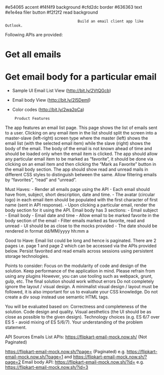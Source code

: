 #e54065 accent
#f4f4f9 background
#cfd2dc  border
#636363 text
#e1e4ea filer button
#f2f2f2 read background                                     
                                     


                                     Build an email client app like Outlook.

Following APIs are provided:
# Get all emails
# Get email body for a particular email 

*  Sample UI Email List View (http://bit.ly/2VtQGcb)
*  Email body View (http://bit.ly/2I5DemI) 
*  Color codes (http://bit.ly/2wa2pCa)

        Product Features
The app features an email list page. This page shows the list of emails sent to a user.
Clicking on any email item in the list should split the screen into a master-slave (left-right) screen type where the master (left) shows the email list (with the selected email item) while the slave (right) shows the body of the email. The body of the email is not known ahead of time and should be loaded only when the email item is clicked.
The app should allow any particular email item to be marked as “favorite”, it should be done via clicking on an email item and then clicking the “Mark as Favorite” button in the email body section.
The app should show read and unread mails in different CSS styles to distinguish between the same.
Allow filtering emails by “favorites”, “read” and “unread”.

 Must Haves:
    -    Render all emails page using the API
    -    Each email should have from, subject, short description, date and time.
    -    The avatar (circular logo) in each email item should be populated with the first character of first name (sent in API response).
    -    Upon clicking a particular email, render the body section for it using the API. Email body has 3 sections:
    -    Email subject
    -    Email body
    -    Email date and time
    -    Allow email to be marked favorite in the body section of the email
    -    Filter emails marked as favorite, read and unread
    -    UI should be as close to the mocks provided
    -    The date should be rendered in format dd/MM/yyyy hh:mm a






Good to Have:
Email list could be long and hence is paginated. There are 2 pages i.e. page 1 and page 2 which can be accessed via the APIs provided below.
Persist favorited and read emails across sessions using persistent storage technologies. 

Points to consider:
Focus on the modularity of code and design of the solution. Keep performance of the application in mind.
Please refrain from using any plugins However, you can use tooling such as webpack, grunt, gulp, etc.
The final solution should work without errors
Do not completely ignore the layout / visual design. A minimalist visual design / layout must be followed, it is also important for us to evaluate your CSS knowledge.
Do not create a div soup instead use semantic HTML tags.

You will be evaluated based on:
Correctness and completeness of the solution.
Code design and quality.
Visual aesthetics (the UI should be as close as possible to the given design).
Technology choices (e.g. ES 6/7 over ES 5 - avoid mixing of ES 5/6/7).
Your understanding of the problem statement.

API Sources
Emails List APIs:
https://flipkart-email-mock.now.sh/ (Not Paginated)

https://flipkart-email-mock.now.sh/?page=<pageNumber> (Paginated) e.g. https://flipkart-email-mock.now.sh/?page=1 and https://flipkart-email-mock.now.sh/?page=2
Email body API:
https://flipkart-email-mock.now.sh/?id=<email-item-id> e.g. https://flipkart-email-mock.now.sh/?id=3
